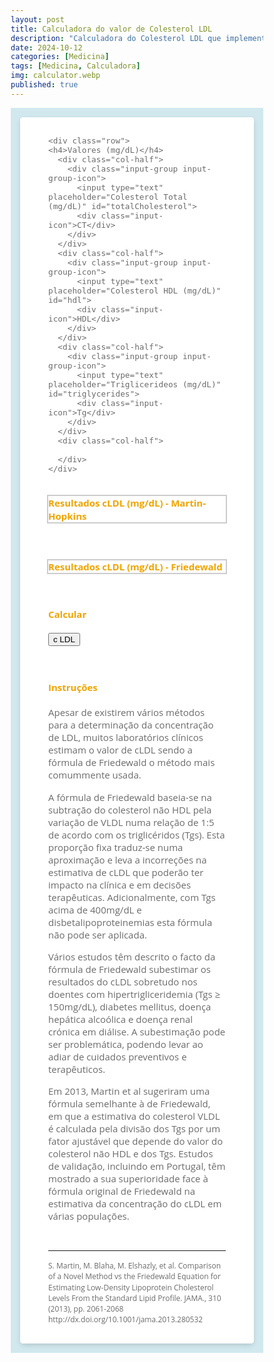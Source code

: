 ```yaml
---
layout: post
title: Calculadora do valor de Colesterol LDL
description: "Calculadora do Colesterol LDL que implementa a fórmula de Martin‐Hopkins e que, de acordo com os estudos efectuados, oferece valores estimados de cLDL com menor margem de erro face à clássica formula de Friedewald"
date: 2024-10-12
categories: [Medicina]
tags: [Medicina, Calculadora]
img: calculator.webp
published: true
---
```

<style>
  
*,
*:before,
*:after {
  box-sizing: border-box;
}
.calc {
 background-color: #d1e8ee;
 padding: 10px;
  padding: 1em;
  font-family: "Open Sans", "Helvetica Neue", Helvetica, Arial, sans-serif;
  font-size: 15px;
  }

.container {
  font-size: 15px;
  color: #6b6b6b;
  max-width: 50em;
  padding: 1em 3em 2em 3em;
  margin: 0em auto;
  background-color: #fff;
  border-radius: 4.2px;
  box-shadow: 0px 3px 10px -2px rgba(0, 0, 0, 0.2);
}


h4 {
  color: #f0a500;
}
input,
input[type="radio"] + label,
input[type="checkbox"] + label:before,
select option,
select {
  width: 100%;
  padding: 1em;
  line-height: 1.4;
  background-color: #f9f9f9;
  border: 1px solid #e5e5e5;
  border-radius: 3px;
  -webkit-transition: 0.35s ease-in-out;
  -moz-transition: 0.35s ease-in-out;
  -o-transition: 0.35s ease-in-out;
  transition: 0.35s ease-in-out;
  transition: all 0.35s ease-in-out;
}
input:focus {
  outline: 0;
  border-color: #bd8200;
}
input:focus + .input-icon i {
  color: #f0a500;
}
input:focus + .input-icon:after {
  border-right-color: #f0a500;
}
input[type="radio"] {
  display: none;
}
input[type="radio"] + label,
select {
  display: inline-block;
  width: 50%;
  text-align: center;
  float: left;
  border-radius: 0;
}
input[type="radio"] + label:first-of-type {
  border-top-left-radius: 3px;
  border-bottom-left-radius: 3px;
}
input[type="radio"] + label:last-of-type {
  border-top-right-radius: 3px;
  border-bottom-right-radius: 3px;
}
input[type="radio"] + label i {
  padding-right: 0.4em;
}
input[type="radio"]:checked + label,
input:checked + label:before,
select:focus,
select:active {
  background-color: #f0a500;
  color: #fff;
  border-color: #bd8200;
}
input[type="checkbox"] {
  display: none;
}
input[type="checkbox"] + label {
  position: relative;
  display: block;
  padding-left: 1.6em;
}
input[type="checkbox"] + label:before {
  position: absolute;
  top: 0.2em;
  left: 0;
  display: block;
  width: 1em;
  height: 1em;
  padding: 0;
  content: "";
}
input[type="checkbox"] + label:after {
  position: absolute;
  top: 0.45em;
  left: 0.2em;
  font-size: 0.8em;
  color: #fff;
  opacity: 0;
  font-family: FontAwesome;
  content: "\f00c";
}
input:checked + label:after {
  opacity: 1;
}
select {
  height: 3.4em;
  line-height: 2;
}
select:first-of-type {
  border-top-left-radius: 3px;
  border-bottom-left-radius: 3px;
}
select:last-of-type {
  border-top-right-radius: 3px;
  border-bottom-right-radius: 3px;
}
select:focus,
select:active {
  outline: 0;
}
select option {
  background-color: #f0a500;
  color: #fff;
}
.input-group {
  margin-bottom: 1em;
  zoom: 1;
}
.input-group:before,
.input-group:after {
  content: "";
  display: table;
}
.input-group:after {
  clear: both;
}
.input-group-icon {
  position: relative;
}
.input-group-icon input {
  padding-left: 4.4em;
}
.input-group-icon .input-icon {
  position: absolute;
  top: 0;
  left: 0;
  width: 3.4em;
  height: 3.4em;
  line-height: 3.4em;
  text-align: center;
  pointer-events: none;
}
.input-group-icon .input-icon:after {
  position: absolute;
  top: 0.6em;
  bottom: 0.6em;
  left: 3.4em;
  display: block;
  border-right: 1px solid #e5e5e5;
  content: "";
  -webkit-transition: 0.35s ease-in-out;
  -moz-transition: 0.35s ease-in-out;
  -o-transition: 0.35s ease-in-out;
  transition: 0.35s ease-in-out;
  transition: all 0.35s ease-in-out;
}
.input-group-icon .input-icon i {
  -webkit-transition: 0.35s ease-in-out;
  -moz-transition: 0.35s ease-in-out;
  -o-transition: 0.35s ease-in-out;
  transition: 0.35s ease-in-out;
  transition: all 0.35s ease-in-out;
}

.row {
  zoom: 1;
}
.row:before,
.row:after {
  content: "";
  display: table;
}
.row:after {
  clear: both;
}
.col-half {
  padding-right: 10px;
  float: left;
  width: 50%;
}
.col-half:last-of-type {
  padding-right: 10px;
}
.col-third {
  padding-right: 10px;
  float: left;
  width: 33.33333333%;
}
.col-third:last-of-type {
  padding-right: 10px;
}
@media only screen and (max-width: 540px) {
  .col-half {
    width: 100%;
    padding-right: 0;
  }
}

#result {
  color: #272323;
  font-weight: 600;
}
#result_Friedewald {
  font-weight: 600;
}

.referencia {
  font-size: 0.8em
}

  .caixa {
    outline: 2px solid #ccc;
}
</style>


<div class="calc">
<div class="container">
  <form>
    
    <div class="row">
    <h4>Valores (mg/dL)</h4>
      <div class="col-half">
        <div class="input-group input-group-icon">
          <input type="text" placeholder="Colesterol Total (mg/dL)" id="totalCholesterol">
          <div class="input-icon">CT</div>
        </div>
      </div>
      <div class="col-half">
        <div class="input-group input-group-icon">
          <input type="text" placeholder="Colesterol HDL (mg/dL)" id="hdl">
          <div class="input-icon">HDL</div>
        </div>
      </div>
      <div class="col-half">
        <div class="input-group input-group-icon">
          <input type="text" placeholder="Triglicerideos (mg/dL)" id="triglycerides">
          <div class="input-icon">Tg</div>
        </div>
      </div>
      <div class="col-half">
        
      </div>
    </div>
    
   <div class="row">
      <div class="caixa">
      <h4>Resultados cLDL (mg/dL) - Martin‐Hopkins</h4>
      <div id="result"></div></div>
    </div>
    <br>
    <div class="row">
      <div class="caixa">
      <h4>Resultados cLDL (mg/dL) - Friedewald</h4>
      <div id="result_Friedewald"></div></div>
    </div>
    
    
  </form>
<div class="row">
  <h4>Calcular</h4>
  <div class="input-group">
    <button type="“button”" onclick="calculateLDL()">c LDL</button>
  </div>
</div> 
  
  <div class="row"><br>
      <h4>Instruções</h4>
      <div class="input-group">
        <label>Apesar de existirem vários métodos para a determinação da concentração de LDL, muitos laboratórios clínicos estimam o valor de cLDL sendo a fórmula de Friedewald o método mais comummente usada.

A fórmula de Friedewald baseia‐se na subtração do colesterol não HDL pela variação de VLDL numa relação de 1:5 de acordo com os triglicéridos (Tgs). Esta proporção fixa traduz-se numa aproximação e leva a incorreções na estimativa de cLDL que poderão ter impacto na clínica e em decisões terapêuticas. Adicionalmente, com Tgs acima de 400mg/dL e disbetalipoproteinemias esta fórmula não pode ser aplicada.
<p>
Vários estudos têm descrito o facto da fórmula de Friedewald subestimar os resultados do cLDL sobretudo nos doentes com hipertrigliceridemia (Tgs ≥ 150mg/dL), diabetes mellitus, doença hepática alcoólica e doença renal crónica em diálise. A subestimação pode ser problemática, podendo levar ao adiar de cuidados preventivos e terapêuticos. <p>
 Em 2013, Martin et al sugeriram uma fórmula semelhante à de Friedewald, em que a estimativa do colesterol VLDL é calculada pela divisão dos Tgs por um fator ajustável que depende do valor do colesterol não HDL e dos Tgs. Estudos de validação, incluindo em Portugal, têm mostrado a sua superioridade face à fórmula original de Friedewald na estimativa da concentração do cLDL em várias populações.</label>
      </div>
    </div>
  
<hr>
<div class="referencia">
  S. Martin, M. Blaha, M. Elshazly, et al.
Comparison of a Novel Method vs the Friedewald Equation for Estimating Low‐Density Lipoprotein Cholesterol Levels From the Standard Lipid Profile.
JAMA., 310 (2013), pp. 2061-2068
http://dx.doi.org/10.1001/jama.2013.280532
  
  
</div>

<script>
// Tabela de pesquisa f(TG) 
    const lookupTable = [
        { range: "7-49", factors: { "<100": 3.5, "100-129": 3.4, "130-159": 3.3, "160-189": 3.3, "190-219": 3.2, ">220": 3.1 }},
        { range: "50-56", factors: { "<100": 4.0, "100-129": 3.9, "130-159": 3.7, "160-189": 3.6, "190-219": 3.6, ">220": 3.4 }},
        { range: "57-61", factors: { "<100": 4.3, "100-129": 4.1, "130-159": 4.0, "160-189": 3.9, "190-219": 3.8, ">220": 3.6 }},
        { range: "62-66", factors: { "<100": 4.5, "100-129": 4.3, "130-159": 4.1, "160-189": 4.0, "190-219": 3.9, ">220": 3.9 }},
        { range: "67-71", factors: { "<100": 4.7, "100-129": 4.4, "130-159": 4.3, "160-189": 4.2, "190-219": 4.1, ">220": 3.9 }},
        { range: "72-75", factors: { "<100": 4.8, "100-129": 4.6, "130-159": 4.4, "160-189": 4.2, "190-219": 4.2, ">220": 4.1 }},
        { range: "76-79", factors: { "<100": 4.9, "100-129": 4.6, "130-159": 4.5, "160-189": 4.3, "190-219": 4.3, ">220": 4.2 }},
        { range: "80-83", factors: { "<100": 5.0, "100-129": 4.8, "130-159": 4.6, "160-189": 4.4, "190-219": 4.3, ">220": 4.2 }},
        { range: "84-87", factors: { "<100": 5.1, "100-129": 4.8, "130-159": 4.6, "160-189": 4.5, "190-219": 4.4, ">220": 4.3 }},
        { range: "88-92", factors: { "<100": 5.2, "100-129": 4.9, "130-159": 4.7, "160-189": 4.6, "190-219": 4.4, ">220": 4.3 }},
        { range: "93-96", factors: { "<100": 5.3, "100-129": 5.0, "130-159": 4.8, "160-189": 4.7, "190-219": 4.5, ">220": 4.4 }},
        { range: "97-100", factors: { "<100": 5.4, "100-129": 5.1, "130-159": 4.8, "160-189": 4.7, "190-219": 4.5, ">220": 4.3 }},
        { range: "101-105", factors: { "<100": 5.5, "100-129": 5.2, "130-159": 5.0, "160-189": 4.7, "190-219": 4.6, ">220": 4.5 }},
        { range: "106-110", factors: { "<100": 5.6, "100-129": 5.3, "130-159": 5.0, "160-189": 4.8, "190-219": 4.6, ">220": 4.5 }},
        { range: "111-115", factors: { "<100": 5.7, "100-129": 5.4, "130-159": 5.1, "160-189": 4.9, "190-219": 4.7, ">220": 4.5 }},
        { range: "116-120", factors: { "<100": 5.8, "100-129": 5.5, "130-159": 5.2, "160-189": 5.0, "190-219": 4.8, ">220": 4.6 }},
        { range: "121-126", factors: { "<100": 6.0, "100-129": 5.5, "130-159": 5.3, "160-189": 5.0, "190-219": 4.8, ">220": 4.6 }},
        { range: "127-132", factors: { "<100": 6.1, "100-129": 5.7, "130-159": 5.3, "160-189": 5.1, "190-219": 4.9, ">220": 4.7 }},
        { range: "133-138", factors: { "<100": 6.2, "100-129": 5.8, "130-159": 5.4, "160-189": 5.2, "190-219": 5.0, ">220": 4.7 }},
        { range: "139-146", factors: { "<100": 6.3, "100-129": 5.9, "130-159": 5.6, "160-189": 5.3, "190-219": 5.0, ">220": 4.8 }},
        { range: "147-154", factors: { "<100": 6.5, "100-129": 6.0, "130-159": 5.7, "160-189": 5.4, "190-219": 5.1, ">220": 4.8 }},
        { range: "155-163", factors: { "<100": 6.7, "100-129": 6.2, "130-159": 5.8, "160-189": 5.4, "190-219": 5.2, ">220": 4.9 }},
        { range: "164-173", factors: { "<100": 6.8, "100-129": 6.3, "130-159": 5.9, "160-189": 5.5, "190-219": 5.3, ">220": 5.0 }},
        { range: "174-185", factors: { "<100": 7.0, "100-129": 6.5, "130-159": 6.0, "160-189": 5.7, "190-219": 5.4, ">220": 5.1 }},
        { range: "186-201", factors: { "<100": 7.3, "100-129": 6.7, "130-159": 6.2, "160-189": 5.8, "190-219": 5.5, ">220": 5.2 }},
        { range: "202-220", factors: { "<100": 7.6, "100-129": 6.9, "130-159": 6.4, "160-189": 6.0, "190-219": 5.6, ">220": 5.3 }},
        { range: "221-247", factors: { "<100": 8.0, "100-129": 7.2, "130-159": 6.6, "160-189": 6.2, "190-219": 5.9, ">220": 5.4 }},
        { range: "248-292", factors: { "<100": 8.5, "100-129": 7.6, "130-159": 7.0, "160-189": 6.5, "190-219": 6.1, ">220": 5.6 }},
        { range: "293-399", factors: { "<100": 9.5, "100-129": 8.3, "130-159": 7.5, "160-189": 7.0, "190-219": 6.5, ">220": 5.9 }},
        { range: "400-13975", factors: { "<100": 11.9, "100-129": 10.0, "130-159": 8.8, "160-189": 8.1, "190-219": 7.5, ">220": 6.7 }}
    ];

    // Função para descobrir o factor de correcção em função do valor de Tg e n-HDL
    function findFactor(triglycerides, nonHDL) {
        let factor;
        for (let row of lookupTable) {
            let [min, max] = row.range.split('-').map(Number);
            if (triglycerides >= min && triglycerides <= max) {
                if (nonHDL < 100) factor = row.factors["<100"];
                else if (nonHDL <= 129) factor = row.factors["100-129"];
                else if (nonHDL <= 159) factor = row.factors["130-159"];
                else if (nonHDL <= 189) factor = row.factors["160-189"];
                else if (nonHDL <= 219) factor = row.factors["190-219"];
                else factor = row.factors[">220"];
                break;
            }
        }
        return factor || 5.0; // failsafe: 5.0 se sem match
    }

    // Função para determinar valor de LDL usando a fórmula Martin/Hopkins
    function calculateLDL() {
        // obter valores
        let totalCholesterol = parseFloat(document.getElementById("totalCholesterol").value);
        let hdl = parseFloat(document.getElementById("hdl").value);
        let triglycerides = parseFloat(document.getElementById("triglycerides").value);

        if (isNaN(totalCholesterol) || isNaN(hdl) || isNaN(triglycerides)) {
            document.getElementById("result").innerText = "Please enter valid values!";
            return;
        }

        // calcular n-HDL
        let nonHDL = totalCholesterol - hdl;

        // Obter f de correcção
        let factor = findFactor(triglycerides, nonHDL);

        // Aplicar a fórmula e já que estamos nisto calcular também com a fórmula de Friedewald
        let ldl = totalCholesterol - hdl - (triglycerides / factor);
        let ldl_f = totalCholesterol - hdl - (triglycerides / 5);

        // Display resultado
        document.getElementById("result").innerText = "cLDL (mg/dL): " + ldl.toFixed(1);
      
      // Display Colesterol total - Colesterol HDL – (Triglicéridos/5) 
      document.getElementById("result_Friedewald").innerText = "cLDL (mg/dL): " + ldl_f.toFixed(1);
    }
</script>
